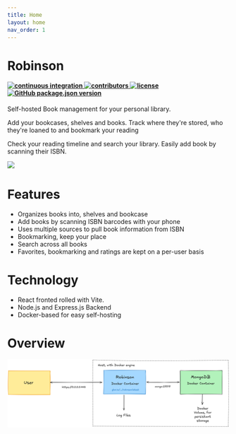 ```yaml
---
title: Home
layout: home
nav_order: 1
---
```


# Robinson

<h4>
 <a href="https://github.com/ryanmccartney/robinson/actions/workflows/release.yml">
    <img src="https://github.com/ryanmccartney/robinson/actions/workflows/release.yml/badge.svg" alt="continuous integration">
  </a>

  <a href="https://github.com/ryanmccartney/robinson/graphs/contributors">
    <img src="https://img.shields.io/github/contributors-anon/ryanmccartney/robinson?color=yellow&style=plastic" alt="contributors">
  </a>
  <a href="https://opensource.org/license/gpl-3-0">
    <img src="https://img.shields.io/badge/GNU%20GPL%20v3.0-blue.svg?style=plastic&label=license" alt="license">
  </a>

  <a href="https://github.com/ryanmccartney/robinson/releases">
    <img alt="GitHub package.json version" src="https://img.shields.io/github/package-json/v/ryanmccartney/robinson?filename=.%2Fbackend%2Fpackage.json&style=plastic">
  </a>
</h4>


Self-hosted Book management for your personal library.

Add your bookcases, shelves and books. Track where they're stored, who they're loaned to and bookmark your reading

Check your reading timeline and search your library. Easily add book by scanning their ISBN.

![](assets/interface-light.gif)

# Features

* Organizes books into, shelves and bookcase
* Add books by scanning ISBN barcodes with your phone
* Uses multiple sources to pull book information from ISBN
* Bookmarking, keep your place
* Search across all books
* Favorites, bookmarking and ratings are kept on a per-user basis

# Technology

-   React fronted rolled with Vite.
-   Node.js and Express.js Backend
-   Docker-based for easy self-hosting

# Overview

![](assets/overview.png)
